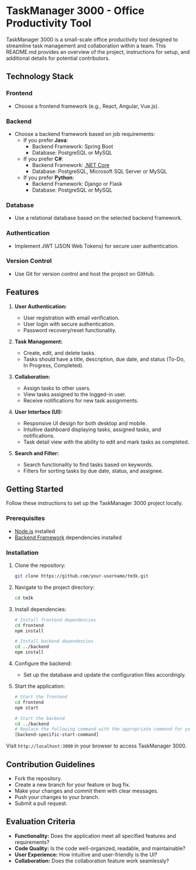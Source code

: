 # TaskManager 3000 - Office Productivity Tool

TaskManager 3000 is a small-scale office productivity tool designed to streamline task management and collaboration within a team. This README.md provides an overview of the project, instructions for setup, and additional details for potential contributors.

## Technology Stack

### Frontend
- Choose a frontend framework (e.g., React, Angular, Vue.js).

### Backend
- Choose a backend framework based on job requirements:
  - If you prefer **Java**:
    - Backend Framework: Spring Boot
    - Database: PostgreSQL or MySQL
  - If you prefer **C#**:
    - Backend Framework: [.NET Core](https://dotnet.microsoft.com/en-us/download)
    - Database: PostgreSQL, Microsoft SQL Server or MySQL
  - If you prefer **Python**:
    - Backend Framework: Django or Flask
    - Database: PostgreSQL or MySQL

### Database
- Use a relational database based on the selected backend framework.

### Authentication
- Implement JWT (JSON Web Tokens) for secure user authentication.

### Version Control
- Use Git for version control and host the project on GitHub.

## Features

1. **User Authentication:**
   - User registration with email verification.
   - User login with secure authentication.
   - Password recovery/reset functionality.

2. **Task Management:**
   - Create, edit, and delete tasks.
   - Tasks should have a title, description, due date, and status (To-Do, In Progress, Completed).

3. **Collaboration:**
   - Assign tasks to other users.
   - View tasks assigned to the logged-in user.
   - Receive notifications for new task assignments.

4. **User Interface (UI):**
   - Responsive UI design for both desktop and mobile.
   - Intuitive dashboard displaying tasks, assigned tasks, and notifications.
   - Task detail view with the ability to edit and mark tasks as completed.

5. **Search and Filter:**
   - Search functionality to find tasks based on keywords.
   - Filters for sorting tasks by due date, status, and assignee.

## Getting Started

Follow these instructions to set up the TaskManager 3000 project locally.

### Prerequisites

- [Node.js](https://nodejs.org/) installed
- [Backend Framework](#backend) dependencies installed

### Installation

1. Clone the repository:
   ```bash
   git clone https://github.com/your-username/tm3k.git
   ```

2. Navigate to the project directory:
   ```bash
   cd tm3k
   ```

3. Install dependencies:
   ```bash
   # Install frontend dependencies
   cd frontend
   npm install

   # Install backend dependencies
   cd ../backend
   npm install
   ```

4. Configure the backend:
   - Set up the database and update the configuration files accordingly.

5. Start the application:
   ```bash
   # Start the frontend
   cd frontend
   npm start

   # Start the backend
   cd ../backend
   # Replace the following command with the appropriate command for your backend
   [backend-specific-start-command]
   ```

Visit `http://localhost:3000` in your browser to access TaskManager 3000.

## Contribution Guidelines

- Fork the repository.
- Create a new branch for your feature or bug fix.
- Make your changes and commit them with clear messages.
- Push your changes to your branch.
- Submit a pull request.

## Evaluation Criteria

- **Functionality:** Does the application meet all specified features and requirements?
- **Code Quality:** Is the code well-organized, readable, and maintainable?
- **User Experience:** How intuitive and user-friendly is the UI?
- **Collaboration:** Does the collaboration feature work seamlessly?
